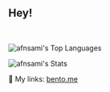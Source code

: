 <h2>Hey!</h2>
<br>

![afnsami's Top Languages](https://github-readme-stats.vercel.app/api/top-langs/?username=afnsami&theme=dark&show_icons=true&hide_border=true&layout=compact)

![afnsami's Stats](https://github-readme-stats.vercel.app/api?username=afnsami&theme=dark&show_icons=true&hide_border=true&count_private=false)

 🔗 My links: <a href="https://bento.me/anas" target="_blank">bento.me</a>
